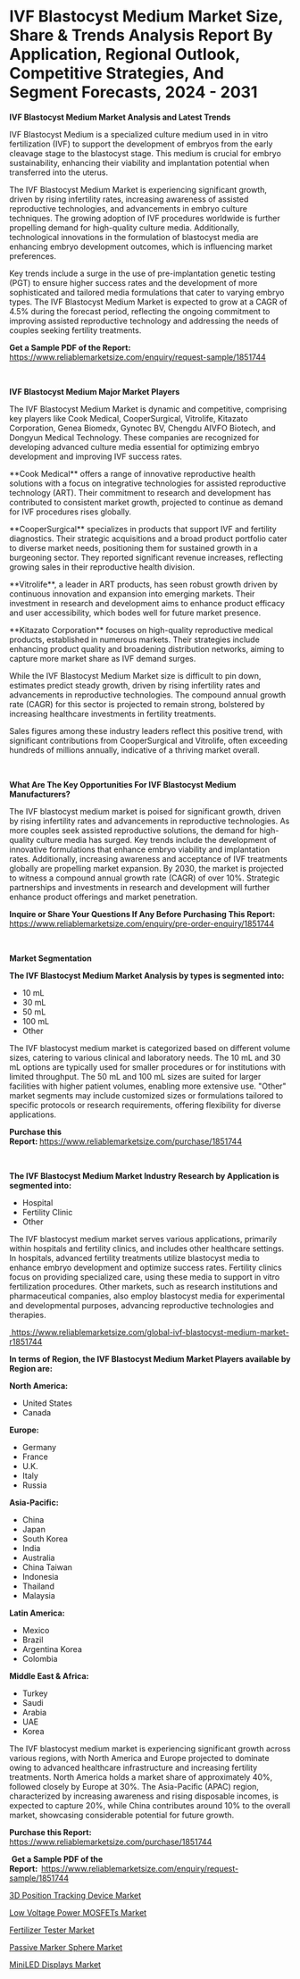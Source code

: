 <p><h1>IVF Blastocyst Medium Market Size, Share & Trends Analysis Report By Application, Regional Outlook, Competitive Strategies, And Segment Forecasts, 2024 - 2031</h1></p><p><strong>IVF Blastocyst Medium Market Analysis and Latest Trends</strong></p>
<p><p>IVF Blastocyst Medium is a specialized culture medium used in in vitro fertilization (IVF) to support the development of embryos from the early cleavage stage to the blastocyst stage. This medium is crucial for embryo sustainability, enhancing their viability and implantation potential when transferred into the uterus. </p><p>The IVF Blastocyst Medium Market is experiencing significant growth, driven by rising infertility rates, increasing awareness of assisted reproductive technologies, and advancements in embryo culture techniques. The growing adoption of IVF procedures worldwide is further propelling demand for high-quality culture media. Additionally, technological innovations in the formulation of blastocyst media are enhancing embryo development outcomes, which is influencing market preferences.</p><p>Key trends include a surge in the use of pre-implantation genetic testing (PGT) to ensure higher success rates and the development of more sophisticated and tailored media formulations that cater to varying embryo types. The IVF Blastocyst Medium Market is expected to grow at a CAGR of 4.5% during the forecast period, reflecting the ongoing commitment to improving assisted reproductive technology and addressing the needs of couples seeking fertility treatments.</p></p>
<p><strong>Get a Sample PDF of the Report:&nbsp;</strong> <a href="https://www.reliablemarketsize.com/enquiry/request-sample/1851744?utm_campaign=1127&utm_medium=2&utm_source=Github&utm_content=ia&utm_term=18102024&utm_id=ivf-blastocyst-medium">https://www.reliablemarketsize.com/enquiry/request-sample/1851744</a></p>
<p>&nbsp;</p>
<p><strong>IVF Blastocyst Medium Major Market Players</strong></p>
<p><p>The IVF Blastocyst Medium Market is dynamic and competitive, comprising key players like Cook Medical, CooperSurgical, Vitrolife, Kitazato Corporation, Genea Biomedx, Gynotec BV, Chengdu AIVFO Biotech, and Dongyun Medical Technology. These companies are recognized for developing advanced culture media essential for optimizing embryo development and improving IVF success rates.</p><p>**Cook Medical** offers a range of innovative reproductive health solutions with a focus on integrative technologies for assisted reproductive technology (ART). Their commitment to research and development has contributed to consistent market growth, projected to continue as demand for IVF procedures rises globally.</p><p>**CooperSurgical** specializes in products that support IVF and fertility diagnostics. Their strategic acquisitions and a broad product portfolio cater to diverse market needs, positioning them for sustained growth in a burgeoning sector. They reported significant revenue increases, reflecting growing sales in their reproductive health division.</p><p>**Vitrolife**, a leader in ART products, has seen robust growth driven by continuous innovation and expansion into emerging markets. Their investment in research and development aims to enhance product efficacy and user accessibility, which bodes well for future market presence.</p><p>**Kitazato Corporation** focuses on high-quality reproductive medical products, established in numerous markets. Their strategies include enhancing product quality and broadening distribution networks, aiming to capture more market share as IVF demand surges.</p><p>While the IVF Blastocyst Medium Market size is difficult to pin down, estimates predict steady growth, driven by rising infertility rates and advancements in reproductive technologies. The compound annual growth rate (CAGR) for this sector is projected to remain strong, bolstered by increasing healthcare investments in fertility treatments.</p><p>Sales figures among these industry leaders reflect this positive trend, with significant contributions from CooperSurgical and Vitrolife, often exceeding hundreds of millions annually, indicative of a thriving market overall.</p></p>
<p>&nbsp;</p>
<p><strong>What Are The Key Opportunities For IVF Blastocyst Medium Manufacturers?</strong></p>
<p><p>The IVF blastocyst medium market is poised for significant growth, driven by rising infertility rates and advancements in reproductive technologies. As more couples seek assisted reproductive solutions, the demand for high-quality culture media has surged. Key trends include the development of innovative formulations that enhance embryo viability and implantation rates. Additionally, increasing awareness and acceptance of IVF treatments globally are propelling market expansion. By 2030, the market is projected to witness a compound annual growth rate (CAGR) of over 10%. Strategic partnerships and investments in research and development will further enhance product offerings and market penetration.</p></p>
<p><strong>Inquire or Share Your Questions If Any Before Purchasing This Report:</strong> <a href="https://www.reliablemarketsize.com/enquiry/pre-order-enquiry/1851744?utm_campaign=1127&utm_medium=2&utm_source=Github&utm_content=ia&utm_term=18102024&utm_id=ivf-blastocyst-medium">https://www.reliablemarketsize.com/enquiry/pre-order-enquiry/1851744</a></p>
<p>&nbsp;</p>
<p><strong>Market Segmentation</strong></p>
<p><strong>The IVF Blastocyst Medium Market Analysis by types is segmented into:</strong></p>
<p><ul><li>10 mL</li><li>30 mL</li><li>50 mL</li><li>100 mL</li><li>Other</li></ul></p>
<p><p>The IVF blastocyst medium market is categorized based on different volume sizes, catering to various clinical and laboratory needs. The 10 mL and 30 mL options are typically used for smaller procedures or for institutions with limited throughput. The 50 mL and 100 mL sizes are suited for larger facilities with higher patient volumes, enabling more extensive use. "Other" market segments may include customized sizes or formulations tailored to specific protocols or research requirements, offering flexibility for diverse applications.</p></p>
<p><strong>Purchase this Report:&nbsp;</strong><a href="https://www.reliablemarketsize.com/purchase/1851744?utm_campaign=1127&utm_medium=2&utm_source=Github&utm_content=ia&utm_term=18102024&utm_id=ivf-blastocyst-medium">https://www.reliablemarketsize.com/purchase/1851744</a></p>
<p>&nbsp;</p>
<p><strong>The IVF Blastocyst Medium Market Industry Research by Application is segmented into:</strong></p>
<p><ul><li>Hospital</li><li>Fertility Clinic</li><li>Other</li></ul></p>
<p><p>The IVF blastocyst medium market serves various applications, primarily within hospitals and fertility clinics, and includes other healthcare settings. In hospitals, advanced fertility treatments utilize blastocyst media to enhance embryo development and optimize success rates. Fertility clinics focus on providing specialized care, using these media to support in vitro fertilization procedures. Other markets, such as research institutions and pharmaceutical companies, also employ blastocyst media for experimental and developmental purposes, advancing reproductive technologies and therapies.</p></p>
<p><a href="https://www.reliablemarketsize.com/global-ivf-blastocyst-medium-market-r1851744?utm_campaign=1127&utm_medium=2&utm_source=Github&utm_content=ia&utm_term=18102024&utm_id=ivf-blastocyst-medium">&nbsp;https://www.reliablemarketsize.com/global-ivf-blastocyst-medium-market-r1851744</a></p>
<p><strong>In terms of Region, the IVF Blastocyst Medium Market Players available by Region are:</strong></p>
<p>
    <p> <strong> North America: </strong>
        <ul>
            <li>United States</li>
            <li>Canada</li>
        </ul>
        </p> 
    <p> <strong> Europe: </strong>
        <ul>
            <li>Germany</li>
            <li>France</li>
            <li>U.K.</li>
            <li>Italy</li>
            <li>Russia</li>
        </ul>
        </p> 
    <p> <strong> Asia-Pacific: </strong>
        <ul>
            <li>China</li>
            <li>Japan</li>
            <li>South Korea</li>
            <li>India</li>
            <li>Australia</li>
            <li>China Taiwan</li>
            <li>Indonesia</li>
            <li>Thailand</li>
            <li>Malaysia</li>
        </ul>
        </p> 
    <p> <strong> Latin America: </strong>
        <ul>
            <li>Mexico</li>
            <li>Brazil</li>
            <li>Argentina Korea</li>
            <li>Colombia</li>
        </ul>
        </p> 
    <p> <strong> Middle East & Africa: </strong>
        <ul>
            <li>Turkey</li>
            <li>Saudi</li>
            <li>Arabia</li>
            <li>UAE</li>
            <li>Korea</li>
        </ul>
    </p>
    </p>
<p><p>The IVF blastocyst medium market is experiencing significant growth across various regions, with North America and Europe projected to dominate owing to advanced healthcare infrastructure and increasing fertility treatments. North America holds a market share of approximately 40%, followed closely by Europe at 30%. The Asia-Pacific (APAC) region, characterized by increasing awareness and rising disposable incomes, is expected to capture 20%, while China contributes around 10% to the overall market, showcasing considerable potential for future growth.</p></p>
<p><strong>Purchase this Report: </strong><a href="https://www.reliablemarketsize.com/purchase/1851744?utm_campaign=1127&utm_medium=2&utm_source=Github&utm_content=ia&utm_term=18102024&utm_id=ivf-blastocyst-medium">https://www.reliablemarketsize.com/purchase/1851744</a></p>
<p>&nbsp;<strong>Get a Sample PDF of the Report:&nbsp;&nbsp;</strong><a href="https://www.reliablemarketsize.com/enquiry/request-sample/1851744?utm_campaign=1127&utm_medium=2&utm_source=Github&utm_content=ia&utm_term=18102024&utm_id=ivf-blastocyst-medium">https://www.reliablemarketsize.com/enquiry/request-sample/1851744</a></p>
<p><strong></strong></p>
<p><p><a href="https://github.com/elinor9mppa/Market-Research-Report-List-1/blob/main/3d-position-tracking-device-market.md?utm_campaign=1127&utm_medium=2&utm_source=Github&utm_content=ia&utm_term=18102024&utm_id=ivf-blastocyst-medium">3D Position Tracking Device Market</a></p><p><a href="https://www.linkedin.com/pulse/emerging-technologies-reshaping-low-voltage-power-mosfets-market-cvgmc?utm_campaign=1127&utm_medium=2&utm_source=Github&utm_content=ia&utm_term=18102024&utm_id=ivf-blastocyst-medium">Low Voltage Power MOSFETs Market</a></p><p><a href="https://issuu.com/reportprime-2/docs/fertilizer-tester-market-size-2030._7bef9104aba06d?utm_campaign=1127&utm_medium=2&utm_source=Github&utm_content=ia&utm_term=18102024&utm_id=ivf-blastocyst-medium">Fertilizer Tester Market</a></p><p><a href="https://github.com/dongailes86c/Market-Research-Report-List-1/blob/main/passive-marker-sphere-market.md?utm_campaign=1127&utm_medium=2&utm_source=Github&utm_content=ia&utm_term=18102024&utm_id=ivf-blastocyst-medium">Passive Marker Sphere Market</a></p><p><a href="https://www.linkedin.com/pulse/unveiling-market-trends-global-miniled-displays-growth-regional-m7mec?utm_campaign=1127&utm_medium=2&utm_source=Github&utm_content=ia&utm_term=18102024&utm_id=ivf-blastocyst-medium">MiniLED Displays Market</a></p></p>